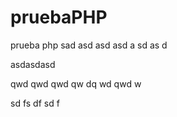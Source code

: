 # pruebaPHP
prueba php
sad asd asd 
asd a
sd 
as d

asdasdasd

qwd
qwd
qwd
qw
dq
wd
qwd
w

sd
fs
df
sd
f